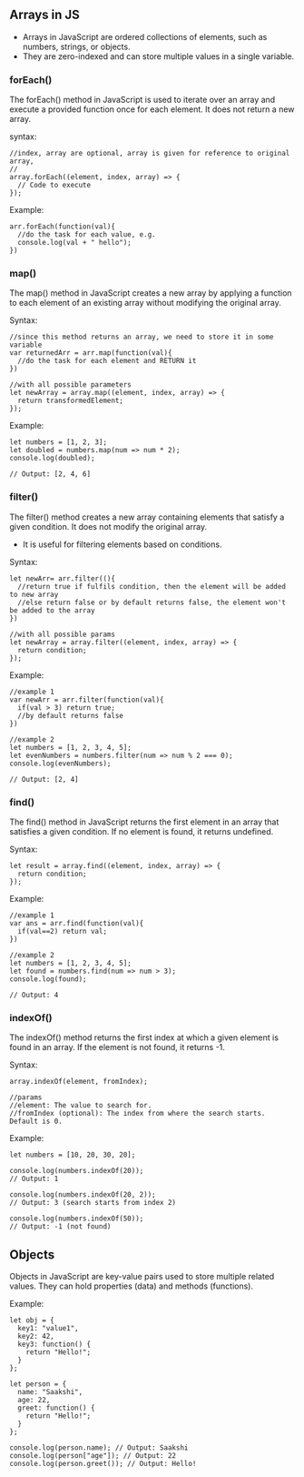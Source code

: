## Arrays in JS

- Arrays in JavaScript are ordered collections of elements, such as numbers, strings, or objects. 
- They are zero-indexed and can store multiple values in a single variable.

### forEach()

The forEach() method in JavaScript is used to iterate over an array and execute a provided function once for each element.
It does not return a new array.

syntax:
```
//index, array are optional, array is given for reference to original array,
//
array.forEach((element, index, array) => {
  // Code to execute
});
```

Example:
```
arr.forEach(function(val){
  //do the task for each value, e.g.
  console.log(val + " hello");
})
```

### map()

The map() method in JavaScript creates a new array by applying a function to each element of an existing array without modifying the original array.

Syntax:
```
//since this method returns an array, we need to store it in some variable
var returnedArr = arr.map(function(val){
  //do the task for each element and RETURN it
})

//with all possible parameters
let newArray = array.map((element, index, array) => {
  return transformedElement;
});
```

Example:
```
let numbers = [1, 2, 3];
let doubled = numbers.map(num => num * 2);
console.log(doubled);

// Output: [2, 4, 6]
```

### filter()

The filter() method creates a new array containing elements that satisfy a given condition. It does not modify the original array.
- It is useful for filtering elements based on conditions.

Syntax:
```
let newArr= arr.filter((){
  //return true if fulfils condition, then the element will be added to new array
  //else return false or by default returns false, the element won't be added to the array
})

//with all possible params
let newArray = array.filter((element, index, array) => {
  return condition;
});
```

Example:
```
//example 1
var newArr = arr.filter(function(val){
  if(val > 3) return true;
  //by default returns false
})

//example 2
let numbers = [1, 2, 3, 4, 5];
let evenNumbers = numbers.filter(num => num % 2 === 0);
console.log(evenNumbers);

// Output: [2, 4]
```

### find()

The find() method in JavaScript returns the first element in an array that satisfies a given condition. If no element is found, it returns undefined.

Syntax:
```
let result = array.find((element, index, array) => {
  return condition;
});
```

Example:
```
//example 1
var ans = arr.find(function(val){
  if(val==2) return val;
})

//example 2
let numbers = [1, 2, 3, 4, 5];
let found = numbers.find(num => num > 3);
console.log(found);

// Output: 4
```

### indexOf()

The indexOf() method returns the first index at which a given element is found in an array. If the element is not found, it returns -1.

Syntax:
```
array.indexOf(element, fromIndex);

//params
//element: The value to search for.
//fromIndex (optional): The index from where the search starts. Default is 0.
```

Example:
```
let numbers = [10, 20, 30, 20];

console.log(numbers.indexOf(20));
// Output: 1

console.log(numbers.indexOf(20, 2));
// Output: 3 (search starts from index 2)

console.log(numbers.indexOf(50));
// Output: -1 (not found)
```

## Objects

Objects in JavaScript are key-value pairs used to store multiple related values. They can hold properties (data) and methods (functions).

Example:
```
let obj = {
  key1: "value1",
  key2: 42,
  key3: function() {
    return "Hello!";
  }
};
```
```
let person = {
  name: "Saakshi",
  age: 22,
  greet: function() {
    return "Hello!";
  }
};

console.log(person.name); // Output: Saakshi
console.log(person["age"]); // Output: 22
console.log(person.greet()); // Output: Hello!
```












